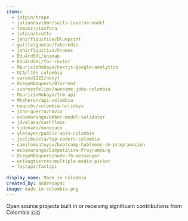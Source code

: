```yaml
---
items:
  - jofpin/trape
  - juliandavidmr/sails-inverse-model
  - tomasr/viasfora
  - jofpin/brutto
  - jahirfiquitiva/Blueprint
  - guilleiguaran/fakeredis
  - jahirfiquitiva/Frames
  - Edu4rdSHL/unimap
  - Edu4rdSHL/tor-router
  - MauricioRobayo/nextjs-google-analytics
  - OCA/l10n-colombia
  - caroso1222/notyf
  - DiegoRBaquero/BTorrent
  - suarezafelipe/awesome-jobs-colombia
  - MauricioRobayo/trm-api
  - Mteheran/api-colombia
  - nequibc/colombia-holidays
  - john-guerra/navio
  - esbanarango/ember-model-validator
  - jdvelasq/cashflows
  - sjdonado/monocuco
  - ylecuyer/public-apis-colombia
  - joelibaceta/top-coders-colombia
  - camilomontoyau/bootcamp-hablemos-de-programacion
  - esbanarango/Competitive-Programming
  - DiegoRBaquero/node-fb-messenger
  - erikagtierrez/multiple-media-picker
  - fastapi/fastapi
  
display_name: Made in Colombia
created_by: andresayac
image: made-in-colombia.png
---
```

Open source projects built in or receiving significant contributions from Colombia :colombia:
